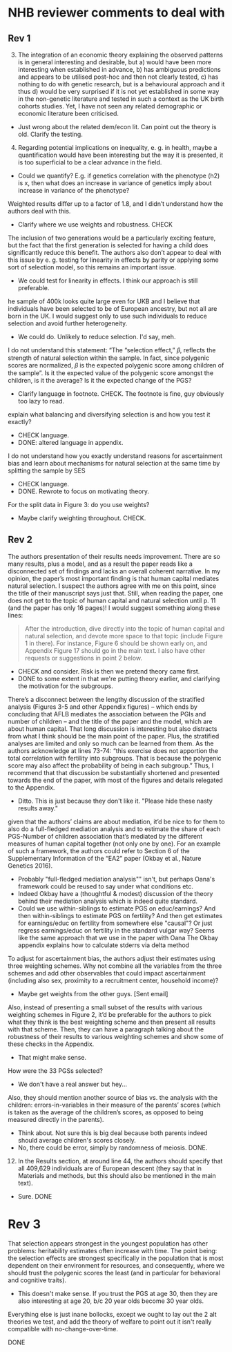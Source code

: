 
# NHB reviewer comments to deal with

## Rev 1

3) The integration of an economic theory explaining the observed patterns is in general interesting and desirable, but a) would have been more interesting when established in advance, b) has ambiguous predictions and appears to be utilised post-hoc and then not clearly tested, c) has nothing to do with genetic research, but is a behavioural approach and it thus d) would be very surprised if it is not yet established in some way in the non-genetic literature and tested in such a context as the UK birth cohorts studies. Yet, I have not seen any related demographic or economic literature been criticised.

- Just wrong about the related dem/econ lit. Can point out
  the theory is old. Clarify the testing.
  
4) Regarding potential implications on inequality, e. g. in health, maybe a quantification would have been interesting but the way it is presented, it is too superficial to be a clear advance in the field.

- Could we quantify? E.g. if genetics correlation with the phenotype (h2) is x,   then what does an increase in variance of genetics imply about increase in
  variance of the phenotype?

Weighted results differ up to a factor of 1.8, and I didn’t understand how the authors deal with this. 

- Clarify where we use weights and robustness. CHECK

The inclusion of two generations would be a particularly exciting feature, but the fact that the first generation is selected for having a child does significantly reduce this benefit. The authors also don’t appear to deal with this issue by e. g. testing for linearity in effects by parity or applying some sort of selection model, so this remains an important issue.

- We could test for linearity in effects. I think our approach is still preferable.

he sample of 400k looks quite large even for UKB and I believe that individuals have been selected to be of European ancestry, but not all are born in the UK. I would suggest only to use such individuals to reduce selection and avoid further heterogeneity.

- We could do. Unlikely to reduce selection. I'd say, meh.

I do not understand this statement:
“The “selection effect,” 𝛽, reflects the strength of natural selection within the sample. In fact, since polygenic scores are normalized, 𝛽 is the expected polygenic score among children of the sample”. Is it the expected value of the polygenic score amongst the children, is it the average? Is it the expected change of the PGS?

- Clarify language in footnote. CHECK. The footnote is fine, guy obviously too lazy to read.

explain what balancing and diversifying selection is and how you test it exactly?

- CHECK language. 
- DONE: altered language in appendix.

I do not understand how you exactly understand reasons for ascertainment bias and learn about mechanisms for natural selection at the same time by splitting the sample by SES

- CHECK language.
- DONE. Rewrote to focus on motivating theory.

For the split data in Figure 3: do you use weights?

- Maybe clarify weighting throughout. CHECK.

## Rev 2

The authors presentation of their results needs improvement. There are so many results, plus a model, and as a result the paper reads like a disconnected set of findings and lacks an overall coherent narrative. In my opinion, the paper’s most important finding is that human capital mediates natural selection. I suspect the authors agree with me on this point, since the title of their manuscript says just that. Still, when reading the paper, one does not get to the topic of human capital and natural selection until p. 11 (and the paper has only 16 pages)! I would suggest something along these lines:

> After the introduction, dive directly into the topic of human capital and natural selection, and devote more space to that topic (include Figure 1 in there). For instance, Figure 6 should be shown early on, and Appendix Figure 17 should go in the main text. I also have other requests or suggestions in point 2 below.

- CHECK and consider. Risk is then we pretend theory came first. 
- DONE to some extent in that we're putting theory earlier, and clarifying the motivation for the subgroups.

There’s a disconnect between the lengthy discussion of the stratified analysis (Figures 3-5 and other Appendix figures) – which ends by concluding that AFLB mediates the association between the PGIs and number of children – and the title of the paper and the model, which are about human capital. That long discussion is interesting but also distracts from what I think should be the main point of the paper. Plus, the stratified analyses are limited and only so much can be learned from them. As the authors acknowledge at lines 73-74: “this exercise does not apportion the total correlation with fertility into subgroups. That is because the polygenic score may also affect the probability of being in each subgroup.” Thus, I recommend that that discussion be substantially shortened and presented towards the end of the paper, with most of the figures and details relegated to the Appendix.

- Ditto. This is just because they don't like it. "Please hide these nasty results away."

given that the authors’ claims are about mediation, it’d be nice to for them to also do a full-fledged mediation analysis and to estimate the share of each PGS-Number of children association that’s mediated by the different measures of human capital together (not only one by one). For an example of such a framework, the authors could refer to Section 6 of the Supplementary Information of the “EA2” paper (Okbay et al., Nature Genetics 2016). 

- Probably "full-fledged mediation analysis"" isn't, but perhaps Oana's framework could be reused to say under what conditions etc.
- Indeed Okbay have a (thoughtful & modest) discussion of the theory behind their mediation analysis
  which is indeed quite standard. 
- Could we use within-siblings to estimate PGS on educ/earnings? 
  And then within-siblings to estimate PGS on fertility?
  And then get estimates for earnings/educ on fertility from somewhere else "causal"?
  Or just regress earnings/educ on fertility in the standard vulgar way?
  Seems like the same approach that we use in the paper with Oana
  The Okbay appendix explains how to calculate stderrs via delta method

To adjust for ascertainment bias, the authors adjust their estimates using three weighting schemes. Why not combine all the variables from the three schemes and add other observables that could impact ascertainment (including also sex, proximity to a recruitment center, household income)? 

- Maybe get weights from the other guys. [Sent email]

Also, instead of presenting a small subset of the results with various weighting schemes in Figure 2, it’d be preferable for the authors to pick what they think is the best weighting scheme and then present all results with that scheme. Then, they can have a paragraph talking about the robustness of their results to various weighting schemes and show some of these checks in the Appendix.

- That might make sense.

How were the 33 PGSs selected? 

- We don't have a real answer but hey... 

Also, they should mention another source of bias vs. the analysis with the children: errors-in-variables in their measure of the parents’ scores (which is taken as the average of the children’s scores, as opposed to being measured directly in the parents).

- Think about. Not sure this is big deal because both parents indeed should
average children's scores closely.
- No, there could be error, simply by randomness of meiosis. DONE.

12. In the Results section, at around line 44, the authors should specify that all 409,629 individuals are of European descent (they say that in Materials and methods, but this should also be mentioned in the main text).

- Sure. DONE

# Rev 3

 That selection appears strongest in the youngest population has other problems: heritability estimates often increase with time. The point being: the selection effects are strongest specifically in the population that is most dependent on their environment for resources, and consequently, where we should trust the polygenic scores the least (and in particular for behavioral and cognitive traits). 
 
 - This doesn't make sense. If you trust the PGS at age 30, then they
 are also interesting at age 20, b/c 20 year olds become 30 year olds.
 
Everything else is just inane bollocks, except we ought to lay out the
2 alt theories we test, and add the theory of welfare to point out it
isn't really compatible with no-change-over-time.

DONE



